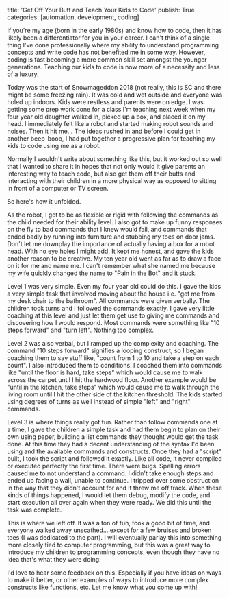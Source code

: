 title: 'Get Off Your Butt and Teach Your Kids to Code'
publish: True
categories: [automation, development, coding]

If you're my age (born in the early 1980s) and know how to code, then it has likely been a differentiator for you in your career. I can't think of a single thing I've done professionally where my ability to understand programming concepts and write code has not benefited me in some way. However, coding is fast becoming a more common skill set amongst the younger generations. Teaching our kids to code is now more of a necessity and less of a luxury.

<!-- READMORE -->

Today was the start of Snowmageddon 2018 (not really, this is SC and there might be some freezing rain). It was cold and wet outside and everyone was holed up indoors. Kids were restless and parents were on edge. I was getting some prep work done for a class I'm teaching next week when my four year old daughter walked in, picked up a box, and placed it on my head. I immediately felt like a robot and started making robot sounds and noises. Then it hit me... The ideas rushed in and before I could get in another beep-boop, I had put together a progressive plan for teaching my kids to code using me as a robot.

Normally I wouldn't write about something like this, but it worked out so well that I wanted to share it in hopes that not only would it give parents an interesting way to teach code, but also get them off their butts and interacting with their children in a more physical way as opposed to sitting in front of a computer or TV screen.

So here's how it unfolded.

As the robot, I got to be as flexible or rigid with following the commands as the child needed for their ability level. I also got to make up funny responses on the fly to bad commands that I knew would fail, and commands that ended badly by running into furniture and stubbing my toes on door jams. Don't let me downplay the importance of actually having a box for a robot head. With no eye holes I might add. It kept me honest, and gave the kids another reason to be creative. My ten year old went as far as to draw a face on it for me and name me. I can't remember what she named me because my wife quickly changed the name to "Pain in the Bot" and it stuck.

Level 1 was very simple. Even my four year old could do this. I gave the kids a very simple task that involved moving about the house i.e. "get me from my desk chair to the bathroom". All commands were given verbally. The children took turns and I followed the commands exactly. I gave very little coaching at this level and just let them get use to giving me commands and discovering how I would respond. Most commands were something like "10 steps forward" and "turn left". Nothing too complex.

Level 2 was also verbal, but I ramped up the complexity and coaching. The command "10 steps forward" signifies a looping construct, so I began coaching them to say stuff like, "count from 1 to 10 and take a step on each count". I also introduced them to conditions. I coached them into commands like "until the floor is hard, take steps" which would cause me to walk across the carpet until I hit the hardwood floor. Another example would be "until in the kitchen, take steps" which would cause me to walk through the living room until I hit the other side of the kitchen threshold. The kids started using degrees of turns as well instead of simple "left" and "right" commands.

Level 3 is where things really got fun. Rather than follow commands one at a time, I gave the children a simple task and had them begin to plan on their own using paper, building a list commands they thought would get the task done. At this time they had a decent understanding of the syntax I'd been using and the available commands and constructs. Once they had a "script" built, I took the script and followed it exactly. Like all code, it never compiled or executed perfectly the first time. There were bugs. Spelling errors caused me to not understand a command. I didn't take enough steps and ended up facing a wall, unable to continue. I tripped over some obstruction in the way that they didn't account for and it threw me off track. When these kinds of things happened, I would let them debug, modify the code, and start execution all over again when they were ready. We did this until the task was complete.

This is where we left off. It was a ton of fun, took a good bit of time, and everyone walked away unscathed... except for a few bruises and broken toes (I was dedicated to the part). I will eventually parlay this into something more closely tied to computer programming, but this was a great way to introduce my children to programming concepts, even though they have no idea that's what they were doing. 

I'd love to hear some feedback on this. Especially if you have ideas on ways to make it better, or other examples of ways to introduce more complex constructs like functions, etc. Let me know what you come up with!
